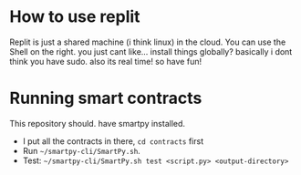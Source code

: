 
# How to use replit
Replit is just a shared machine (i think linux) in the cloud. You can use the Shell on the right. you just cant like... install things globally? basically i dont think you have sudo. also its real time! so have fun!

# Running smart contracts
This repository should. have smartpy installed.
  - I put all the contracts in there, `cd contracts` first
  - Run `~/smartpy-cli/SmartPy.sh`.
  - Test: `~/smartpy-cli/SmartPy.sh test <script.py> <output-directory>` 


